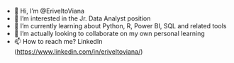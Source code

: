 - 👋 Hi, I’m @EriveltoViana
- 👀 I’m interested in the Jr. Data Analyst position
- 🌱 I’m currently learning about Python, R, Power BI, SQL and related tools
- 💞️ I’m actually looking to collaborate on my own personal learning
- 📫 How to reach me? LinkedIn (https://www.linkedin.com/in/eriveltoviana/)


<!---
EriveltoViana/EriveltoViana is a ✨ special ✨ repository because its `README.md` (this file) appears on your GitHub profile.
You can click the Preview link to take a look at your changes.
--->
